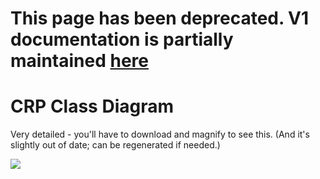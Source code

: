 # This page has been deprecated. V1 documentation is partially maintained [here](https://docs.balancer.fi/v/v1/smart-contracts/crp-class-diagram)

# CRP Class Diagram

Very detailed - you'll have to download and magnify to see this. \(And it's slightly out of date; can be regenerated if needed.\)

![](../.gitbook/assets/crpclassdiagram%20%281%29.png)

